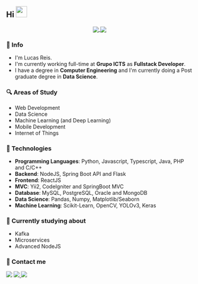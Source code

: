 ## Hi <img src="https://raw.githubusercontent.com/iampavangandhi/iampavangandhi/master/gifs/Hi.gif" width="30px">

<p align="center">
  <a href="https://github.com/anuraghazra/github-readme-stats">
    <img
      align="center"
      src="https://github-readme-stats.vercel.app/api/top-langs/?username=lprs110&layout=compact"
    />
  </a>
  <a href="https://github.com/anuraghazra/github-readme-stats">
    <img align="center" src="https://github-readme-stats.vercel.app/api?username=lprs110&count_private=true&show_icons=true&custom_title=Github%20Status&hide=issues" />
  </a>
</p>

### :memo: Info
* I'm Lucas Reis.
* I'm currently working full-time at **Grupo ICTS** as **Fullstack Developer**.
* I have a degree in **Computer Engineering** and I'm currently doing a Post graduate degree in **Data Science**.

### :mag: Areas of Study

* Web Development
* Data Science
* Machine Learning (and Deep Learning)
* Mobile Development
* Internet of Things

### :rocket: Technologies

* **Programming Languages**: Python, Javascript, Typescript, Java, PHP and C/C++
* **Backend**: NodeJS, Spring Boot API and Flask
* **Frontend**: ReactJS
* **MVC**: Yii2, CodeIgniter and SpringBoot MVC
* **Database**: MySQL, PostgreSQL, Oracle and MongoDB
* **Data Science**: Pandas, Numpy, Matplotlib/Seaborn
* **Machine Learning**: Scikit-Learn, OpenCV, YOLOv3, Keras

### :construction: Currently studying about
* Kafka
* Microservices
* Advanced NodeJS

### :briefcase: Contact me
<p align="center>
  <a href="mailto:pro.lucasreis@gmail.com" alt="Gmail" target="_blank">
    <img src="https://img.shields.io/badge/-Gmail-red?style=flat-square&logo=Gmail&logoColor=white" />
  </a>
  <a href="https://github.com/lprs110" alt="Github" target="_blank">
    <img src="https://img.shields.io/badge/-Github-000000?style=flat-square&logo=Github&logoColor=white" />
  </a>
  <a href="https://linkedin.com/in/pro-lucas-reis" alt="LinkedIn" target="_blank">
    <img src="https://img.shields.io/badge/-LinkedIn-blue?style=flat-square&logo=Linkedin&logoColor=white" />
  </a>
</p>
